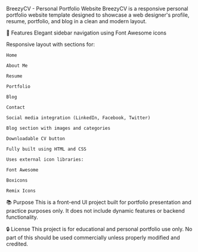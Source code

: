 BreezyCV - Personal Portfolio Website
BreezyCV is a responsive personal portfolio website template designed to showcase a web designer's profile, resume, portfolio, and blog in a clean and modern layout.

🎯 Features
Elegant sidebar navigation using Font Awesome icons

Responsive layout with sections for:

    Home
    
    About Me
    
    Resume
    
    Portfolio
    
    Blog
    
    Contact
    
    Social media integration (LinkedIn, Facebook, Twitter)
    
    Blog section with images and categories
    
    Downloadable CV button
    
    Fully built using HTML and CSS
    
    Uses external icon libraries:
    
    Font Awesome
    
    Boxicons
    
    Remix Icons
📚 Purpose
This is a front-end UI project built for portfolio presentation and practice purposes only. It does not include dynamic features or backend functionality.

🔒 License
This project is for educational and personal portfolio use only.
No part of this should be used commercially unless properly modified and credited.
